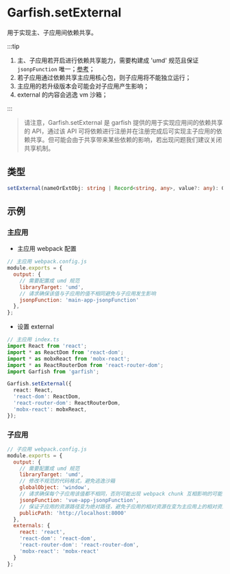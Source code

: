 # Garfish.setExternal

用于实现主、子应用间依赖共享。


:::tip
1. 主、子应用若开启进行依赖共享能力，需要构建成 'umd' 规范且保证 `jsonpFunction` 唯一；[参考](/guide/build-config)；
2. 若子应用通过依赖共享主应用核心包，则子应用将不能独立运行；
3. 主应用的若升级版本会可能会对子应用产生影响；
4. external 的内容会逃逸 vm 沙箱；

:::

> 请注意，Garfish.setExternal 是 garfish 提供的用于实现应用间的依赖共享的 API，通过该 API 可将依赖进行注册并在注册完成后可实现主子应用的依赖共享。但可能会由于共享带来某些依赖的影响，若出现问题我们建议关闭共享机制。

## 类型
```ts
setExternal(nameOrExtObj: string | Record<string, any>, value?: any): Garfish;
```
## 示例
### 主应用

- 主应用 webpack 配置
```js
// 主应用 webpack.config.js
module.exports = {
  output: {
    // 需要配置成 umd 规范
    libraryTarget: 'umd',
    // 请求确保该值与子应用的值不相同避免与子应用发生影响
    jsonpFunction: 'main-app-jsonpFunction'
  },
};
```
- 设置 external
```ts
// 主应用 index.ts
import React from 'react';
import * as ReactDom from 'react-dom';
import * as mobxReact from 'mobx-react';
import * as ReactRouterDom from 'react-router-dom';
import Garfish from 'garfish';

Garfish.setExternal({
  react: React,
  'react-dom': ReactDom,
  'react-router-dom': ReactRouterDom,
  'mobx-react': mobxReact,
});
```
### 子应用

```js
// 子应用 webpack.config.js
module.exports = {
  output: {
    // 需要配置成 umd 规范
    libraryTarget: 'umd',
    // 修改不规范的代码格式，避免逃逸沙箱
    globalObject: 'window',
    // 请求确保每个子应用该值都不相同，否则可能出现 webpack chunk 互相影响的可能
    jsonpFunction: 'vue-app-jsonpFunction',
    // 保证子应用的资源路径变为绝对路径，避免子应用的相对资源在变为主应用上的相对资源，因为子应用和主应用在同一个文档流，相对路径是相对于主应用而言的
    publicPath: 'http://localhost:8000'
  },
  externals: {
    react: 'react',
    'react-dom': 'react-dom',
    'react-router-dom': 'react-router-dom',
    'mobx-react': 'mobx-react'
  }
};
```
